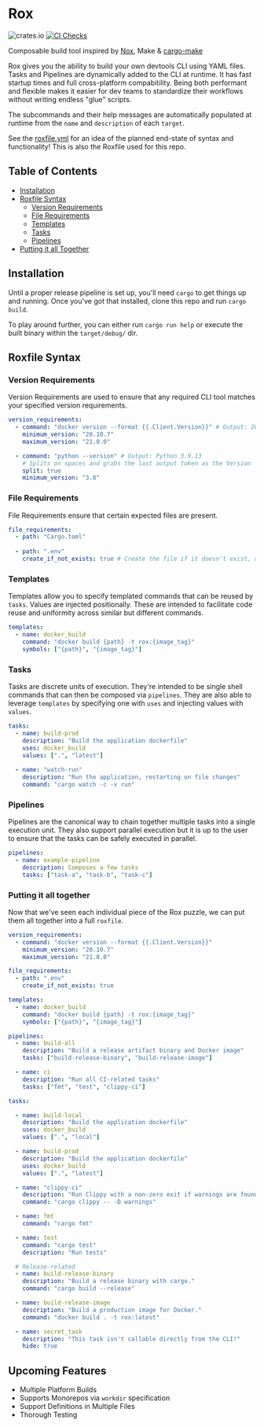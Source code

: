 # Rox

![crates.io](https://img.shields.io/crates/v/rox-cli.svg)
[![CI Checks](https://github.com/ThomasLaPiana/rox/actions/workflows/checks.yml/badge.svg)](https://github.com/ThomasLaPiana/rox/actions/workflows/checks.yml)

Composable build tool inspired by [Nox](https://nox.thea.codes/en/stable/), Make & [cargo-make](https://github.com/sagiegurari/cargo-make)

Rox gives you the ability to build your own devtools CLI using YAML files. Tasks and Pipelines are dynamically added to the CLI at runtime. It has fast startup times and full cross-platform compabitility. Being both performant and flexible makes it easier for dev teams to standardize their workflows without writing endless "glue" scripts.

The subcommands and their help messages are automatically populated at runtime from the `name` and `description` of each `target`.

See the [roxfile.yml](roxfile.yml) for an idea of the planned end-state of syntax and functionality! This is also the Roxfile used for this repo.

## Table of Contents

- [Installation](#installation)
- [Roxfile Syntax](#roxfile-syntax)
  - [Version Requirements](#version-requirements)
  - [File Requirements](#file-requirements)
  - [Templates](#templates)
  - [Tasks](#tasks)
  - [Pipelines](#pipelines)
- [Putting it all Together](#putting-it-all-together)

## Installation

Until a proper release pipeline is set up, you'll need `cargo` to get things up and running. Once you've got that installed, clone this repo and run `cargo build`.

To play around further, you can either run `cargo run help` or execute the built binary within the `target/debug/` dir.

## Roxfile Syntax

### Version Requirements

Version Requirements are used to ensure that any required CLI tool matches your specified version requirements.

```yaml
version_requirements:
  - command: "docker version --format {{.Client.Version}}" # Output: 20.10.23
    minimum_version: "20.10.7"
    maximum_version: "21.0.0"

  - command: "python --version" # Output: Python 3.9.13
    # Splits on spaces and grabs the last output token as the Version
    split: true 
    minimum_version: "3.8"
```

### File Requirements

File Requirements ensure that certain expected files are present.

```yaml
file_requirements:
  - path: "Cargo.toml" 
  
  - path: ".env"
    create_if_not_exists: true # Create the file if it doesn't exist, as opposed to throwing an error
```

### Templates

Templates allow you to specify templated commands that can be reused by `tasks`. Values are injected positionally. These are intended to facilitate code reuse and uniformity across similar but different commands.

```yaml
templates:
  - name: docker_build
    command: "docker build {path} -t rox:{image_tag}"
    symbols: ["{path}", "{image_tag}"]
```

### Tasks

Tasks are discrete units of execution. They're intended to be single shell commands that can then be composed via `pipelines`. They are also able to leverage `templates` by specifying one with `uses` and injecting values with `values`.

```yaml
tasks:
  - name: build-prod
    description: "Build the application dockerfile"
    uses: docker_build
    values: [".", "latest"]
    
  - name: "watch-run"
    description: "Run the application, restarting on file changes"
    command: "cargo watch -c -x run"
```

### Pipelines

Pipelines are the canonical way to chain together multiple tasks into a single execution unit. They also support parallel execution but it is up to the user to ensure that the tasks can be safely executed in parallel.

```yaml
pipelines: 
  - name: example-pipeline
    description: Composes a few tasks
    tasks: ["task-a", "task-b", "task-c"]
```

### Putting it all together

Now that we've seen each individual piece of the Rox puzzle, we can put them all together into a full `roxfile`.

```yaml
version_requirements:
  - command: "docker version --format {{.Client.Version}}"
    minimum_version: "20.10.7"
    maximum_version: "21.0.0"

file_requirements:
  - path: ".env"
    create_if_not_exists: true

templates:
  - name: docker_build
    command: "docker build {path} -t rox:{image_tag}"
    symbols: ["{path}", "{image_tag}"]

pipelines:
  - name: build-all
    description: "Build a release artifact binary and Docker image"
    tasks: ["build-release-binary", "build-release-image"]

  - name: ci
    description: "Run all CI-related tasks"
    tasks: ["fmt", "test", "clippy-ci"]

tasks:

  - name: build-local
    description: "Build the application dockerfile"
    uses: docker_build
    values: [".", "local"]

  - name: build-prod
    description: "Build the application dockerfile"
    uses: docker_build
    values: [".", "latest"]

  - name: "clippy-ci"
    description: "Run Clippy with a non-zero exit if warnings are found."
    command: "cargo clippy -- -D warnings"

  - name: fmt
    command: "cargo fmt"

  - name: test
    command: "cargo test"
    description: "Run tests"

  # Release-related
  - name: build-release-binary
    description: "Build a release binary with cargo."
    command: "cargo build --release"

  - name: build-release-image
    description: "Build a production image for Docker."
    command: "docker build . -t rox:latest"

  - name: secret_task
    description: "This task isn't callable directly from the CLI!"
    hide: true

```

## Upcoming Features

- Multiple Platform Builds
- Supports Monorepos via `workdir` specification
- Support Definitions in Multiple Files
- Thorough Testing  

